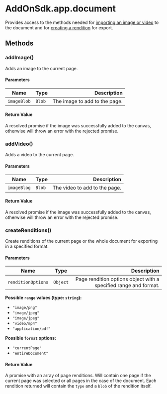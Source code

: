 # AddOnSdk.app.document
Provides access to the methods needed for [importing an image or video](../../guides/develop/#importing-content) to the document and for [creating a rendition](../../guides/develop/#exporting-content) for export.

## Methods
### addImage()
<!--addImage(imageBlob: Blob): Promise<void>;-->
Adds an image to the current page. 

#### Parameters
| Name          | Type         | Description   |
| ------------- | -------------| -----------:  |
| `imageBlob`   | `Blob`       | The image to add to the page. |

#### Return Value
A resolved promise if the image was successfully added to the canvas, otherwise will throw an error with the rejected promise.

### addVideo()
<!-- addVideo(blob: Blob): Promise<void>; -->
Adds a video to the current page. 

#### Parameters
| Name          | Type         | Description   |
| ------------- | -------------| -----------:  |
| `imageBlog`   | `Blob`       | The video to add to the page. |

#### Return Value
A resolved promise if the image was successfully added to the canvas, otherwise will throw an error with the rejected promise.

### createRenditions()
Create renditions of the current page or the whole document for exporting in a specified format. 
<!-- createRenditions(renditionOptions: RenditionOptions): Promise<Rendition[]>; -->

#### Parameters
| Name                | Type         | Description   |
| --------------------| -------------| -----------:  |
| `renditionOptions`  | `Object`     | Page rendition options object with a specified range and format. |

**Possible `range` values (type: `string`):**
- `"image/png"`
- `"image/jpeg"`
- `"image/jpeg"`
- `"video/mp4"` 
- `"application/pdf"`

**Possible `format` options:**
- `"currentPage"`
- `"entireDocument"`

#### Return Value
A promise with an array of page renditions. Will contain one page if the current page was selected or all pages in the case of the document. Each rendition returned will contain the `type` and a `blob` of the rendition itself.

